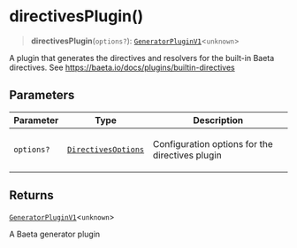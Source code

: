 # directivesPlugin()

> **directivesPlugin**(`options?`): [`GeneratorPluginV1`](../../generator/interfaces/GeneratorPluginV1.md)\<`unknown`\>

A plugin that generates the directives and resolvers for the built-in Baeta directives.
See https://baeta.io/docs/plugins/builtin-directives

## Parameters

<table>
<thead>
<tr>
<th>Parameter</th>
<th>Type</th>
<th>Description</th>
</tr>
</thead>
<tbody>
<tr>
<td>

`options?`

</td>
<td>

[`DirectivesOptions`](../interfaces/DirectivesOptions.md)

</td>
<td>

Configuration options for the directives plugin

</td>
</tr>
</tbody>
</table>

## Returns

[`GeneratorPluginV1`](../../generator/interfaces/GeneratorPluginV1.md)\<`unknown`\>

A Baeta generator plugin
